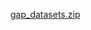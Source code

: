 [gap_datasets.zip](https://data.mendeley.com/public-files/datasets/zp9fh6scw9/files/42df97ae-41ad-4b0c-9a4b-0e664849f152/file_downloaded)
